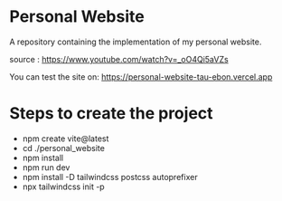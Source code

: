 # Personal Website

A repository containing the implementation of my personal website.

source : https://www.youtube.com/watch?v=_oO4Qi5aVZs

You can test the site on: https://personal-website-tau-ebon.vercel.app

# Steps to create the project

- npm create vite@latest
- cd ./personal_website
- npm install
- npm run dev
- npm install -D tailwindcss postcss autoprefixer
- npx tailwindcss init -p

